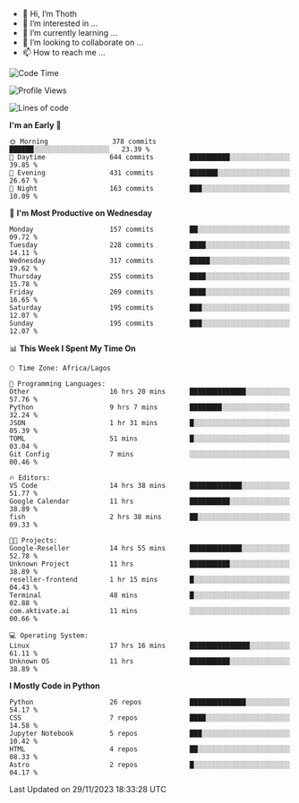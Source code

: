 <!---
thoth2357/thoth2357 is a ✨ special ✨ repository because its `README.md` (this file) appears on your GitHub profile.
You can click the Preview link to take a look at your changes.
--->

- 👋 Hi, I’m Thoth
- 👀 I’m interested in ...
- 🌱 I’m currently learning ...
- 💞️ I’m looking to collaborate on ...
- 📫 How to reach me ...




<!--START_SECTION:waka-->
![Code Time](http://img.shields.io/badge/Code%20Time-2%2C505%20hrs%2012%20mins-blue)

![Profile Views](http://img.shields.io/badge/Profile%20Views-0-blue)

![Lines of code](https://img.shields.io/badge/From%20Hello%20World%20I%27ve%20Written-30.2%20million%20lines%20of%20code-blue)

**I'm an Early 🐤** 

```text
🌞 Morning                378 commits         ██████░░░░░░░░░░░░░░░░░░░   23.39 % 
🌆 Daytime                644 commits         ██████████░░░░░░░░░░░░░░░   39.85 % 
🌃 Evening                431 commits         ███████░░░░░░░░░░░░░░░░░░   26.67 % 
🌙 Night                  163 commits         ███░░░░░░░░░░░░░░░░░░░░░░   10.09 % 
```
📅 **I'm Most Productive on Wednesday** 

```text
Monday                   157 commits         ██░░░░░░░░░░░░░░░░░░░░░░░   09.72 % 
Tuesday                  228 commits         ████░░░░░░░░░░░░░░░░░░░░░   14.11 % 
Wednesday                317 commits         █████░░░░░░░░░░░░░░░░░░░░   19.62 % 
Thursday                 255 commits         ████░░░░░░░░░░░░░░░░░░░░░   15.78 % 
Friday                   269 commits         ████░░░░░░░░░░░░░░░░░░░░░   16.65 % 
Saturday                 195 commits         ███░░░░░░░░░░░░░░░░░░░░░░   12.07 % 
Sunday                   195 commits         ███░░░░░░░░░░░░░░░░░░░░░░   12.07 % 
```


📊 **This Week I Spent My Time On** 

```text
🕑︎ Time Zone: Africa/Lagos

💬 Programming Languages: 
Other                    16 hrs 20 mins      ██████████████░░░░░░░░░░░   57.76 % 
Python                   9 hrs 7 mins        ████████░░░░░░░░░░░░░░░░░   32.24 % 
JSON                     1 hr 31 mins        █░░░░░░░░░░░░░░░░░░░░░░░░   05.39 % 
TOML                     51 mins             █░░░░░░░░░░░░░░░░░░░░░░░░   03.04 % 
Git Config               7 mins              ░░░░░░░░░░░░░░░░░░░░░░░░░   00.46 % 

🔥 Editors: 
VS Code                  14 hrs 38 mins      █████████████░░░░░░░░░░░░   51.77 % 
Google Calendar          11 hrs              ██████████░░░░░░░░░░░░░░░   38.89 % 
fish                     2 hrs 38 mins       ██░░░░░░░░░░░░░░░░░░░░░░░   09.33 % 

🐱‍💻 Projects: 
Google-Reseller          14 hrs 55 mins      █████████████░░░░░░░░░░░░   52.78 % 
Unknown Project          11 hrs              ██████████░░░░░░░░░░░░░░░   38.89 % 
reseller-frontend        1 hr 15 mins        █░░░░░░░░░░░░░░░░░░░░░░░░   04.43 % 
Terminal                 48 mins             █░░░░░░░░░░░░░░░░░░░░░░░░   02.88 % 
com.aktivate.ai          11 mins             ░░░░░░░░░░░░░░░░░░░░░░░░░   00.66 % 

💻 Operating System: 
Linux                    17 hrs 16 mins      ███████████████░░░░░░░░░░   61.11 % 
Unknown OS               11 hrs              ██████████░░░░░░░░░░░░░░░   38.89 % 
```

**I Mostly Code in Python** 

```text
Python                   26 repos            ██████████████░░░░░░░░░░░   54.17 % 
CSS                      7 repos             ████░░░░░░░░░░░░░░░░░░░░░   14.58 % 
Jupyter Notebook         5 repos             ███░░░░░░░░░░░░░░░░░░░░░░   10.42 % 
HTML                     4 repos             ██░░░░░░░░░░░░░░░░░░░░░░░   08.33 % 
Astro                    2 repos             █░░░░░░░░░░░░░░░░░░░░░░░░   04.17 % 
```




 Last Updated on 29/11/2023 18:33:28 UTC
<!--END_SECTION:waka-->
<!--![](http://github-profile-summary-cards.vercel.app/api/cards/profile-details?username=thoth2357&theme=2077)

![](http://github-profile-summary-cards.vercel.app/api/cards/stats?username=thoth2357&theme=2077)![](http://github-profile-summary-cards.vercel.app/api/cards/productive-time?username=thoth2357&theme=2077&utcOffset=8) -->
